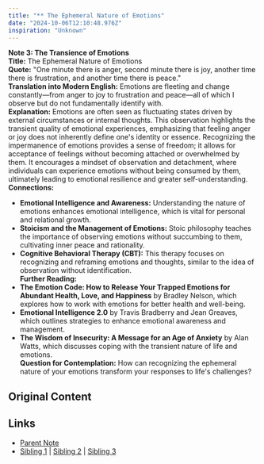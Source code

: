 ```yaml
---
title: "** The Ephemeral Nature of Emotions"
date: "2024-10-06T12:10:48.976Z"
inspiration: "Unknown"
---
```


  
**Note 3: The Transience of Emotions**  
**Title:** The Ephemeral Nature of Emotions  
**Quote:** "One minute there is anger, second minute there is joy, another time there is frustration, and another time there is peace."  
**Translation into Modern English:** Emotions are fleeting and change constantly—from anger to joy to frustration and peace—all of which I observe but do not fundamentally identify with.  
**Explanation:** Emotions are often seen as fluctuating states driven by external circumstances or internal thoughts. This observation highlights the transient quality of emotional experiences, emphasizing that feeling anger or joy does not inherently define one's identity or essence. Recognizing the impermanence of emotions provides a sense of freedom; it allows for acceptance of feelings without becoming attached or overwhelmed by them. It encourages a mindset of observation and detachment, where individuals can experience emotions without being consumed by them, ultimately leading to emotional resilience and greater self-understanding.  
**Connections:**  
- **Emotional Intelligence and Awareness:** Understanding the nature of emotions enhances emotional intelligence, which is vital for personal and relational growth.  
- **Stoicism and the Management of Emotions:** Stoic philosophy teaches the importance of observing emotions without succumbing to them, cultivating inner peace and rationality.  
- **Cognitive Behavioral Therapy (CBT):** This therapy focuses on recognizing and reframing emotions and thoughts, similar to the idea of observation without identification.  
**Further Reading:**  
- **The Emotion Code: How to Release Your Trapped Emotions for Abundant Health, Love, and Happiness** by Bradley Nelson, which explores how to work with emotions for better health and well-being.  
- **Emotional Intelligence 2.0** by Travis Bradberry and Jean Greaves, which outlines strategies to enhance emotional awareness and management.  
- **The Wisdom of Insecurity: A Message for an Age of Anxiety** by Alan Watts, which discusses coping with the transient nature of life and emotions.  
**Question for Contemplation:** How can recognizing the ephemeral nature of your emotions transform your responses to life's challenges?  



## Original Content



## Links

- [Parent Note](/parent-note.md)
- [Sibling 1](/zettel1.md) | [Sibling 2](/zettel2.md) | [Sibling 3](/zettel3.md)
